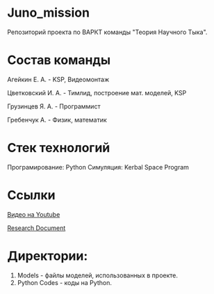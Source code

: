 # Juno_mission
Репозиторий проекта по ВАРКТ команды "Теория Научного Тыка".

# Состав команды
Агейкин Е. А. - ​KSP, Видеомонтаж

Цветковский И. А. - Тимлид, построение мат. моделей, KSP

Грузинцев Я. А. - ​Программист

Гребенчук А.  - Физик, математик

# Стек технологий
Програмирование: Python
Симуляция: Kerbal Space Program

# Ссылки
[Видео на Youtube](https://youtu.be/9_jOfhB6b-M)

[Research Document](https://docs.google.com/document/d/12NEtoWkeKMTiM3ShJ-TQhK2-Ngo3yKUdsegZgKDTU3g/edit#heading=h.3rdcrjn)

# Директории:
1. Models - файлы моделей, использованных в проекте.
2. Python Codes - коды на Python.
